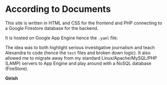 # According to Documents

This site is written in HTML and CSS for the frontend and PHP connecting to a Google Firestore database for the backend.

It is hosted on Google App Engine hence the `.yaml` file.

The idea was to both highlight serious investigative journalism and teach Alexandra to code (hence the `test` files and broken down logic). It also allowed me to migrate away from my standard Linux/Apache/MySQL/PHP (LAMP) servers to App Engine and play around with a NoSQL database (FireStore).

**Girish**
